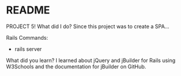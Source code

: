# README
PROJECT 5!
What did I do?
Since this project was to create a SPA...

Rails Commands:
* rails server

What did you learn?
I learned about jQuery and jBuilder for Rails using W3Schools and the documentation for jBuilder on GitHub.